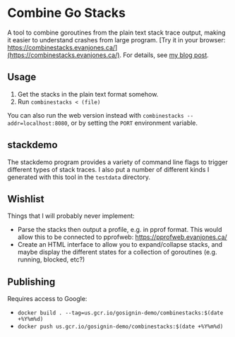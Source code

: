 # Combine Go Stacks

A tool to combine goroutines from the plain text stack trace output, making it easier to understand crashes from large program. [Try it in your browser: https://combinestacks.evanjones.ca/](https://combinestacks.evanjones.ca/). For details, see [my blog post](https://www.evanjones.ca/go-stack-traces.html).


## Usage

1. Get the stacks in the plain text format somehow.
2. Run `combinestacks < (file)`

You can also run the web version instead with `combinestacks --addr=localhost:8080`, or by setting the `PORT` environment variable.


## stackdemo

The stackdemo program provides a variety of command line flags to trigger different types of stack traces. I also put a number of different kinds I generated with this tool in the `testdata` directory.


## Wishlist

Things that I will probably never implement:

* Parse the stacks then output a profile, e.g. in pprof format. This would allow this to be connected to pprofweb: https://pprofweb.evanjones.ca/
* Create an HTML interface to allow you to expand/collapse stacks, and maybe display the different states for a collection of goroutines (e.g. running, blocked, etc?)


## Publishing

Requires access to Google:

* `docker build . --tag=us.gcr.io/gosignin-demo/combinestacks:$(date +%Y%m%d)`
* `docker push us.gcr.io/gosignin-demo/combinestacks:$(date +%Y%m%d)`
